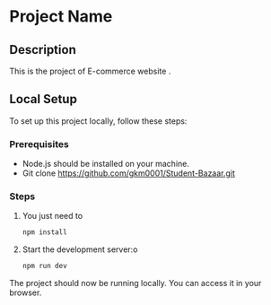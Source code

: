 # Project Name

## Description
This is the project of E-commerce website .

## Local Setup
To set up this project locally, follow these steps:

### Prerequisites
- Node.js should be installed on your machine.
- Git clone https://github.com/gkm0001/Student-Bazaar.git
### Steps
1. You just need to 
    ```bash
    npm install
    ```

2. Start the development server:o
    ```bash
    npm run dev
    ```
 

The project should now be running locally. You can access it in your browser.
